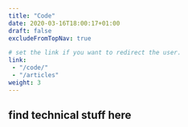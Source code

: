 ```yaml
---
title: "Code"
date: 2020-03-16T18:00:17+01:00
draft: false
excludeFromTopNav: true

# set the link if you want to redirect the user.
link: 
 - "/code/"
 - "/articles"
weight: 3
---
```

## find technical stuff here